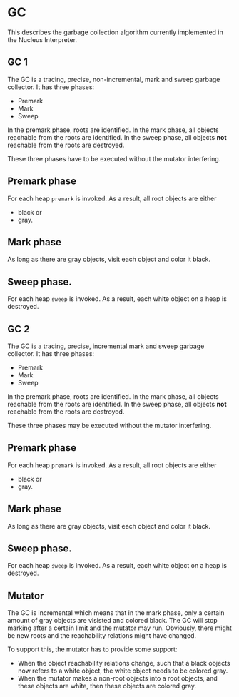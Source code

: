 # GC
This describes the garbage collection algorithm currently implemented in the Nucleus Interpreter.

## GC 1

The GC is a tracing, precise, non-incremental, mark and sweep garbage collector.
It has three phases:
- Premark
- Mark
- Sweep

In the premark phase, roots are identified.
In the mark phase, all objects reachable from the roots are identified.
In the sweep phase, all objects **not** reachable from the roots are destroyed.

These three phases have to be executed without the mutator interfering.

## Premark phase

For each heap `premark` is invoked.
As a result, all root objects are either
- black or
- gray.

## Mark phase
As long as there are gray objects, visit each object and color it black.

## Sweep phase.
For each heap `sweep` is invoked.
As a result, each white object on a heap is destroyed.


## GC 2

The GC is a tracing, precise, incremental mark and sweep garbage collector.
It has three phases:
- Premark
- Mark
- Sweep

In the premark phase, roots are identified.
In the mark phase, all objects reachable from the roots are identified.
In the sweep phase, all objects **not** reachable from the roots are destroyed.

These three phases may be executed without the mutator interfering.

## Premark phase

For each heap `premark` is invoked.
As a result, all root objects are either
- black or
- gray.

## Mark phase
As long as there are gray objects, visit each object and color it black.

## Sweep phase.
For each heap `sweep` is invoked.
As a result, each white object on a heap is destroyed.

## Mutator
The GC is incremental which means that in the mark phase, only a certain amount of gray objects
are visisted and colored black. The GC will stop marking after a certain limit and the mutator
may run. Obviously, there might be new roots and the reachability relations might have changed.

To support this, the mutator has to provide some support:

- When the object reachability relations change, such that a black objects now refers to a white object,
  the white object needs to be colored gray.
- When the mutator makes a non-root objects into a root objects,
  and these objects are white, then these objects are colored gray.
